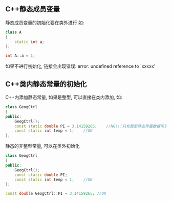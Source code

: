 
## C++静态成员变量
静态成员变量的初始化要在类外进行
如:

``` C++
class A
{
    static int a;
};

int A::a = 1;
```
如果不进行初始化, 链接会出现错误:
 error: undefined reference to `xxxxx'


## C++类内静态常量的初始化

C++内添加静态常量, 如果是整型, 可以直接在类内添加, 如:
```C++
class GeogCtrl
{
public:
    GeogCtrl();
    const static double PI = 3.14159265;    //NG!!!只有整型静态常量数据可以在类内初始化
    const static int temp = 1;    //OK
};
```

静态的非整型常量, 可以在类外初始化
```C++
class GeogCtrl
{
public:
    GeogCtrl();
    const static double PI;
    const static int temp = 1;    //OK
};

const double GeogCtrl::PI = 3.14159265; //OK
```
